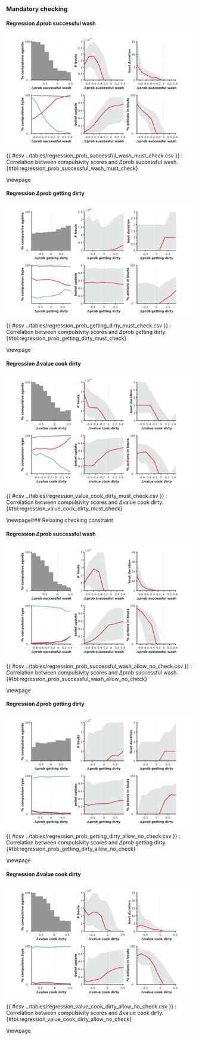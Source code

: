 ### Mandatory checking


#### Regression $\Delta$prob successful wash


![Effect of $\Delta$prob successful wash on compulsion severity.](../figures/regression_prob_successful_wash_must_check.svg)

{{ #csv ../tables/regression_prob_successful_wash_must_check.csv }}
: Correlation between compulsivity scores and $\Delta$prob successful wash. {#tbl:regression_prob_successful_wash_must_check}


\newpage


#### Regression $\Delta$prob getting dirty


![Effect of $\Delta$prob getting dirty on compulsion severity.](../figures/regression_prob_getting_dirty_must_check.svg)

{{ #csv ../tables/regression_prob_getting_dirty_must_check.csv }}
: Correlation between compulsivity scores and $\Delta$prob getting dirty. {#tbl:regression_prob_getting_dirty_must_check}


\newpage


#### Regression $\Delta$value cook dirty


![Effect of $\Delta$value cook dirty on compulsion severity.](../figures/regression_value_cook_dirty_must_check.svg)

{{ #csv ../tables/regression_value_cook_dirty_must_check.csv }}
: Correlation between compulsivity scores and $\Delta$value cook dirty. {#tbl:regression_value_cook_dirty_must_check}


\newpage### Relaxing checking constraint


#### Regression $\Delta$prob successful wash


![Effect of $\Delta$prob successful wash on compulsion severity.](../figures/regression_prob_successful_wash_allow_no_check.svg)

{{ #csv ../tables/regression_prob_successful_wash_allow_no_check.csv }}
: Correlation between compulsivity scores and $\Delta$prob successful wash. {#tbl:regression_prob_successful_wash_allow_no_check}


\newpage


#### Regression $\Delta$prob getting dirty


![Effect of $\Delta$prob getting dirty on compulsion severity.](../figures/regression_prob_getting_dirty_allow_no_check.svg)

{{ #csv ../tables/regression_prob_getting_dirty_allow_no_check.csv }}
: Correlation between compulsivity scores and $\Delta$prob getting dirty. {#tbl:regression_prob_getting_dirty_allow_no_check}


\newpage


#### Regression $\Delta$value cook dirty


![Effect of $\Delta$value cook dirty on compulsion severity.](../figures/regression_value_cook_dirty_allow_no_check.svg)

{{ #csv ../tables/regression_value_cook_dirty_allow_no_check.csv }}
: Correlation between compulsivity scores and $\Delta$value cook dirty. {#tbl:regression_value_cook_dirty_allow_no_check}


\newpage